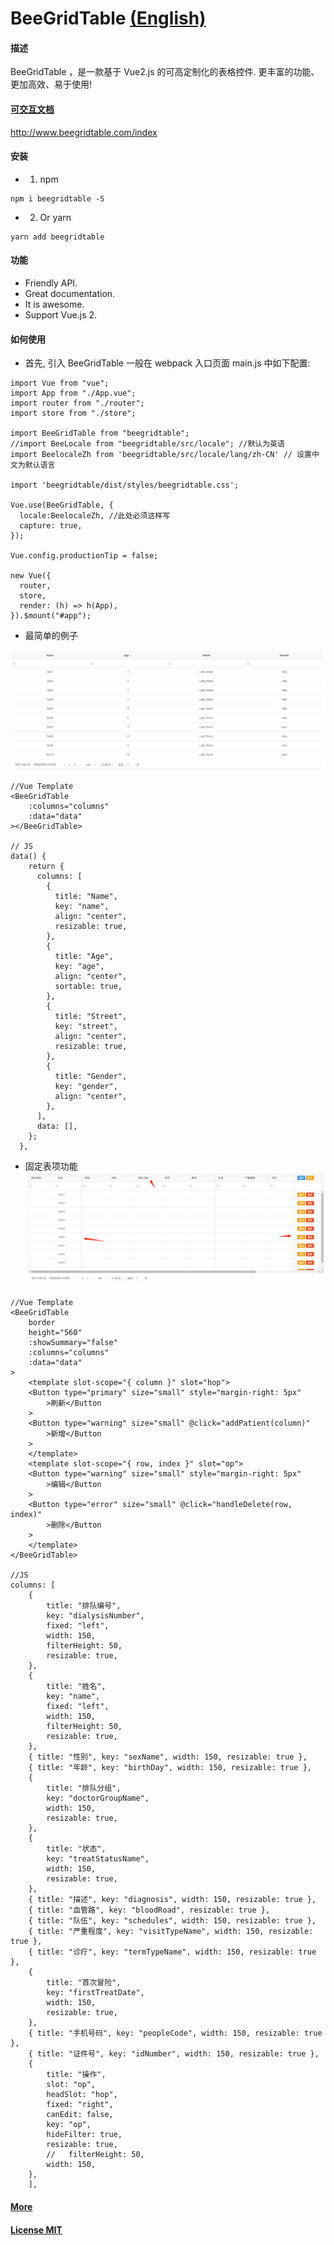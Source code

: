 # BeeGridTable [(English)](./README.md)

#### 描述

BeeGridTable ，是一款基于 Vue2.js 的可高定制化的表格控件. 更丰富的功能、更加高效、易于使用!

#### [可交互文档](http://www.beegridtable.com/index)

http://www.beegridtable.com/index

#### 安装

-   1.  npm

```
npm i beegridtable -S
```

-   2.  Or yarn

```
yarn add beegridtable
```

#### 功能

-   Friendly API.
-   Great documentation.
-   It is awesome.
-   Support Vue.js 2.

#### 如何使用

-   首先, 引入 BeeGridTable
    一般在 webpack 入口页面 main.js 中如下配置:

```
import Vue from "vue";
import App from "./App.vue";
import router from "./router";
import store from "./store";

import BeeGridTable from "beegridtable";
//import BeeLocale from "beegridtable/src/locale"; //默认为英语
import BeelocaleZh from 'beegridtable/src/locale/lang/zh-CN' // 设置中文为默认语言

import 'beegridtable/dist/styles/beegridtable.css';

Vue.use(BeeGridTable, {
  locale:BeelocaleZh, //此处必须这样写
  capture: true,
});

Vue.config.productionTip = false;

new Vue({
  router,
  store,
  render: (h) => h(App),
}).$mount("#app");
```

-   最简单的例子

![basic.png](./demos/basic.png)

```
//Vue Template
<BeeGridTable
    :columns="columns"
    :data="data"
></BeeGridTable>

// JS
data() {
    return {
      columns: [
        {
          title: "Name",
          key: "name",
          align: "center",
          resizable: true,
        },
        {
          title: "Age",
          key: "age",
          align: "center",
          sortable: true,
        },
        {
          title: "Street",
          key: "street",
          align: "center",
          resizable: true,
        },
        {
          title: "Gender",
          key: "gender",
          align: "center",
        },
      ],
      data: [],
    };
  },
```

-   固定表项功能
    ![fixed.png](./demos/fixed.png)

```
//Vue Template
<BeeGridTable
    border
    height="560"
    :showSummary="false"
    :columns="columns"
    :data="data"
>
    <template slot-scope="{ column }" slot="hop">
    <Button type="primary" size="small" style="margin-right: 5px"
        >刷新</Button
    >
    <Button type="warning" size="small" @click="addPatient(column)"
        >新增</Button
    >
    </template>
    <template slot-scope="{ row, index }" slot="op">
    <Button type="warning" size="small" style="margin-right: 5px"
        >编辑</Button
    >
    <Button type="error" size="small" @click="handleDelete(row, index)"
        >删除</Button
    >
    </template>
</BeeGridTable>

//JS
columns: [
    {
        title: "排队编号",
        key: "dialysisNumber",
        fixed: "left",
        width: 150,
        filterHeight: 50,
        resizable: true,
    },
    {
        title: "姓名",
        key: "name",
        fixed: "left",
        width: 150,
        filterHeight: 50,
        resizable: true,
    },
    { title: "性别", key: "sexName", width: 150, resizable: true },
    { title: "年龄", key: "birthDay", width: 150, resizable: true },
    {
        title: "排队分组",
        key: "doctorGroupName",
        width: 150,
        resizable: true,
    },
    {
        title: "状态",
        key: "treatStatusName",
        width: 150,
        resizable: true,
    },
    { title: "描述", key: "diagnosis", width: 150, resizable: true },
    { title: "血管路", key: "bloodRoad", resizable: true },
    { title: "队伍", key: "schedules", width: 150, resizable: true },
    { title: "严重程度", key: "visitTypeName", width: 150, resizable: true },
    { title: "诊疗", key: "termTypeName", width: 150, resizable: true },
    {
        title: "首次冒险",
        key: "firstTreatDate",
        width: 150,
        resizable: true,
    },
    { title: "手机号码", key: "peopleCode", width: 150, resizable: true },
    { title: "证件号", key: "idNumber", width: 150, resizable: true },
    {
        title: "操作",
        slot: "op",
        headSlot: "hop",
        fixed: "right",
        canEdit: false,
        key: "op",
        hideFilter: true,
        resizable: true,
        //   filterHeight: 50,
        width: 150,
    },
    ],
```

#### [More](http://www.beegridtable.com/index)

#### [License MIT](./LICENSE)
